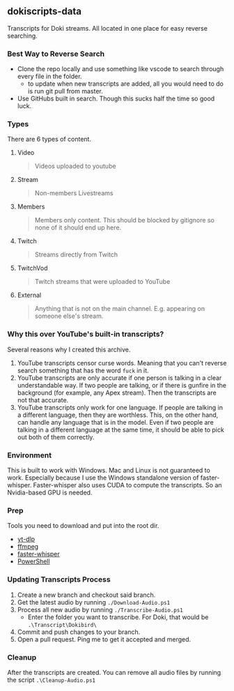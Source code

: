 ## dokiscripts-data
Transcripts for Doki streams. All located in one place for easy reverse searching.

### Best Way to Reverse Search
- Clone the repo locally and use something like vscode to search through every file in the folder.
    - to update when new transcripts are added, all you would need to do is run git pull from master.
- Use GitHubs built in search. Though this sucks half the time so good luck.

### Types
There are 6 types of content.
1. Video
    > Videos uploaded to youtube
2. Stream
    > Non-members Livestreams
3. Members
    > Members only content. This should be blocked by gitignore so none of it should end up here.
4. Twitch
    > Streams directly from Twitch
5. TwitchVod
    > Twitch streams that were uploaded to YouTube
6. External
    > Anything that is not on the main channel. E.g. appearing on someone else's stream.

### Why this over YouTube's built-in transcripts?
Several reasons why I created this archive.
1. YouTube transcripts censor curse words. Meaning that you can't reverse search something that has the word `fuck` in it.
2. YouTube transcripts are only accurate if one person is talking in a clear understandable way. If two people are talking, or if there is gunfire in the background (for example, any Apex stream). Then the transcripts are not that accurate.
3. YouTube transcripts only work for one language. If people are talking in a different language, then they are worthless. This, on the other hand, can handle any language that is in the model. Even if two people are talking in a different language at the same time, it should be able to pick out both of them correctly.

### Environment
This is built to work with Windows. Mac and Linux is not guaranteed to work. Especially because I use the Windows standalone version of faster-whisper.
Faster-whisper also uses CUDA to compute the transcripts. So an Nvidia-based GPU is needed.

### Prep
Tools you need to download and put into the root dir.
- [yt-dlp](https://github.com/yt-dlp/yt-dlp)
- [ffmpeg](https://github.com/FFmpeg/FFmpeg)
- [faster-whisper](https://github.com/Purfview/whisper-standalone-win)
- [PowerShell](https://github.com/PowerShell/PowerShell)

### Updating Transcripts Process
1. Create a new branch and checkout said branch.
2. Get the latest audio by running `./Download-Audio.ps1`
3. Process all new audio by running `./Transcribe-Audio.ps1`
    - Enter the folder you want to transcribe. For Doki, that would be `.\Transcript\Dokibird\`
4. Commit and push changes to your branch.
5. Open a pull request. Ping me to get it accepted and merged.

### Cleanup
After the transcripts are created. You can remove all audio files by running the script `.\Cleanup-Audio.ps1`
